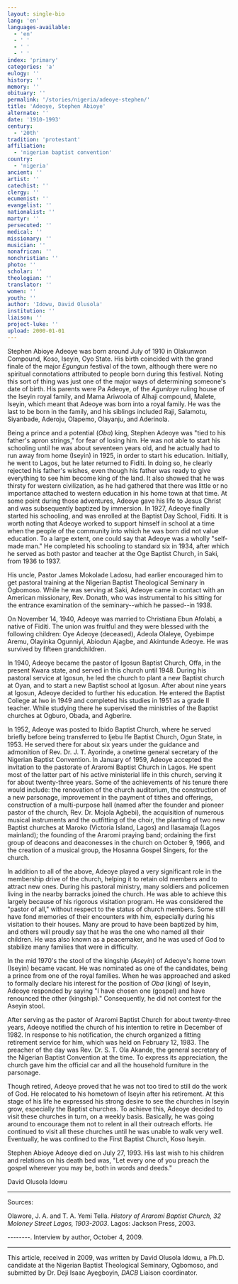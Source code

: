 ```yaml
---
layout: single-bio
lang: 'en'
languages-available:
  - 'en'
  - ' '
  - ' '
  - ' '
index: 'primary'
categories: 'a'
eulogy: ''
history: ''
memory: ''
obituary: ''
permalink: '/stories/nigeria/adeoye-stephen/'
title: 'Adeoye, Stephen Abioye'
alternate: ''
date: '1910-1993'
century:
  - '20th'
tradition: 'protestant'
affiliation:
  - 'nigerian baptist convention'
country:
  - 'nigeria'
ancient: ''
artist: ''
catechist: ''
clergy: ''
ecumenist: ''
evangelist: ''
nationalist: ''
martyr: ''
persecuted: ''
medical: ''
missionary: ''
musician: ''
nonafrican: ''
nonchristian: ''
photo: ''
scholar: ''
theologian: ''
translator: ''
women: ''
youth: ''
author: 'Idowu, David Olusola'
institution: ''
liaison: ''
project-luke: ''
upload: 2000-01-01
---
```



Stephen Abioye Adeoye was born around July of 1910 in Olakunwon Compound, Koso, Iseyin, Oyo State. His birth coincided with the grand finale of the major *Egungun* festival of the town, although there were no spiritual connotations attributed to people born during this festival. Noting this sort of thing was just one of the major ways of determining someone's date of birth. His parents were Pa Adeoye, of the *Agunloye* ruling house of the Iseyin royal family, and Mama Ariwoola of Alhaji compound, Malete, Iseyin, which meant that Adeoye was born into a royal family. He was the last to be born in the family, and his siblings included Raji, Salamotu, Siyanbade, Aderoju, Olapemo, Olayanju, and Aderinola.

Being a prince and a potential (*Oba*) king, Stephen Adeoye was "tied to his father's apron strings," for fear of losing him. He was not able to start his schooling until he was about seventeen years old, and he actually had to run away from home (Iseyin) in 1925, in order to start his education.  Initially, he went to Lagos, but he later returned to Fiditi. In doing so, he clearly rejected his father's wishes, even though his father was ready to give everything to see him become king of the land. It also showed that he was thirsty for western civilization, as he had gathered that there was little or no importance attached to western education in his home town at that time. At some point during those adventures, Adeoye gave his life to Jesus Christ and was subsequently baptized by immersion. In 1927, Adeoye finally started his schooling, and was enrolled at the Baptist Day School, Fiditi. It is worth noting that Adeoye worked to support himself in school at a time when the people of the community into which he was born did not value education. To a large extent, one could say that Adeoye was a wholly "self-made man." He completed his schooling to standard six in 1934, after which he served as both pastor and teacher at the Oge Baptist Church, in Saki, from 1936 to 1937.

His uncle, Pastor James Mokolade Ladosu, had earlier encouraged him to get pastoral training at the Nigerian Baptist Theological Seminary in Ogbomoso. While he was serving at Saki, Adeoye came in contact with an American missionary, Rev. Donath, who was instrumental to his sitting for the entrance examination of the seminary--which he passed--in 1938.

On November 14, 1940, Adeoye was married to Christiana Ebun Afolabi, a native of Fiditi. The union was fruitful and they were blessed with the following children: Oye Adeoye (deceased), Adeola Olaleye, Oyebimpe Aremu, Olayinka Ogunniyi, Abiodun Ajagbe, and Akintunde Adeoye. He was survived by fifteen grandchildren.

In 1940, Adeoye became the pastor of Igosun Baptist Church, Offa, in the present Kwara state, and served in this church until 1948. During his pastoral service at Igosun, he led the church to plant a new Baptist church at Oyan, and to start a new Baptist school at Igosun. After about nine years at Igosun, Adeoye decided to further his education. He entered the Baptist College at Iwo in 1949 and completed his studies in 1951 as a grade II teacher. While studying there he supervised the ministries of the Baptist churches at Ogburo, Obada, and Agberire.

In 1952, Adeoye was posted to Ibido Baptist Church, where he served briefly before being transferred to Ijebu Ife Baptist Church, Ogun State, in 1953. He served there for about six years under the guidance and admonition of Rev. Dr. J. T. Ayorinde, a onetime general secretary of the Nigerian Baptist Convention. In January of 1959, Adeoye accepted the invitation to the pastorate of Araromi Baptist Church in Lagos. He spent most of the latter part of his active ministerial life in this church, serving it for about twenty-three years. Some of the achievements of his tenure there would include: the renovation of the church auditorium, the construction of a new parsonage, improvement in the payment of tithes and offerings, construction of a multi-purpose hall (named after the founder and pioneer pastor of the church, Rev. Dr. Mojola Agbebi), the acquisition of numerous musical instruments and the outfitting of the choir, the planting of two new Baptist churches at Maroko (Victoria Island, Lagos) and Ilasamaja (Lagos mainland); the founding of the Araromi praying band; ordaining the first group of deacons and deaconesses in the church on October 9, 1966, and the creation of a musical group, the Hosanna Gospel Singers, for the church.

In addition to all of the above, Adeoye played a very significant role in the membership drive of the church, helping it to retain old members and to attract new ones. During his pastoral ministry, many soldiers and policemen living in the nearby barracks joined the church. He was able to achieve this largely because of his rigorous visitation program. He was considered the "pastor of all," without respect to the status of church members. Some still have fond memories of their encounters with him, especially during his visitation to their houses. Many are proud to have been baptized by him, and others will proudly say that he was the one who named all their children. He was also known as a peacemaker, and he was used of God to stabilize many families that were in difficulty.

In the mid 1970's the stool of the kingship (*Aseyin*) of Adeoye's home town (Iseyin) became vacant. He was nominated as one of the candidates, being a prince from one of the royal families. When he was approached and asked to formally declare his interest for the position of *Oba* (king) of Iseyin, Adeoye responded by saying "I have chosen one (gospel) and have renounced the other (kingship)." Consequently, he did not contest for the Aseyin stool.

After serving as the pastor of Araromi Baptist Church for about twenty-three years, Adeoye notified the church of his intention to retire in December of 1982. In response to his notification, the church organized a fitting retirement service for him, which was held on February 12, 1983. The preacher of the day was Rev. Dr. S. T. Ola Akande, the general secretary of the Nigerian Baptist Convention at the time. To express its appreciation, the church gave him the official car and all the household furniture in the parsonage.

Though retired, Adeoye proved that he was not too tired to still do the work of God. He relocated to his hometown of Iseyin after his retirement. At this stage of his life he expressed his strong desire to see the churches in Iseyin grow, especially the Baptist churches. To achieve this, Adeoye decided to visit these churches in turn, on a weekly basis. Basically, he was going around to encourage them not to relent in all their outreach efforts. He continued to visit all these churches until he was unable to walk very well. Eventually, he was confined to the First Baptist Church, Koso Iseyin.

Stephen Abioye Adeoye died on July 27, 1993. His last wish to his children and relations on his death bed was, "Let every one of you preach the gospel wherever you may be, both in words and deeds."

David Olusola Idowu

---

Sources:

Olawore, J. A. and T. A. Yemi Tella. *History of Araromi Baptist Church, 32 Moloney Street Lagos, 1903-2003*. Lagos: Jackson Press, 2003.

--------. Interview by author, October 4, 2009.

---

This article, received in 2009, was written by David Olusola Idowu, a Ph.D. candidate at the Nigerian Baptist Theological Seminary, Ogbomoso, and submitted by Dr. Deji Isaac Ayegboyin, *DACB* Liaison coordinator.